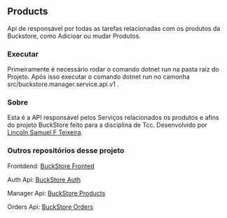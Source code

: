 ## Products
Api de responsável por todas as tarefas relacionadas com os produtos da Buckstore, como Adicioar ou mudar Produtos.


### Executar
Primeiramente é necessário rodar o comando dotnet run na pasta raiz do Projeto.
Após isso executar o comando dotnet run no camonha src/buckstore.manager.service.api.v1 .

### Sobre
Esta é a API responsável pelos Serviços relacionados os produtos e afins do projeto BuckStore feito para a disciplina de Tcc. 
Desenvolvido  por
[Lincoln Samuel F Teixeira](https://github.com/LincolnTx).

### Outros repositórios desse projeto
Frontdend: [BuckStore Fronted](https://github.com/LincolnTx/buckstore-frontend)

Auth Api: [BuckStore Auth](https://github.com/LincolnTx/buckstore.auth.service)

Manager Api: [BuckStore Products](https://github.com/LincolnTx/buckstore.manager.service)

Orders Api: [BuckStore Orders](https://github.com/LincolnTx/buckstore.orders.service)
